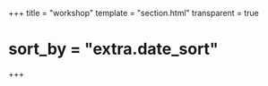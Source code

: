 +++
title = "workshop"
template = "section.html"
transparent = true
# sort_by = "extra.date_sort"
+++
